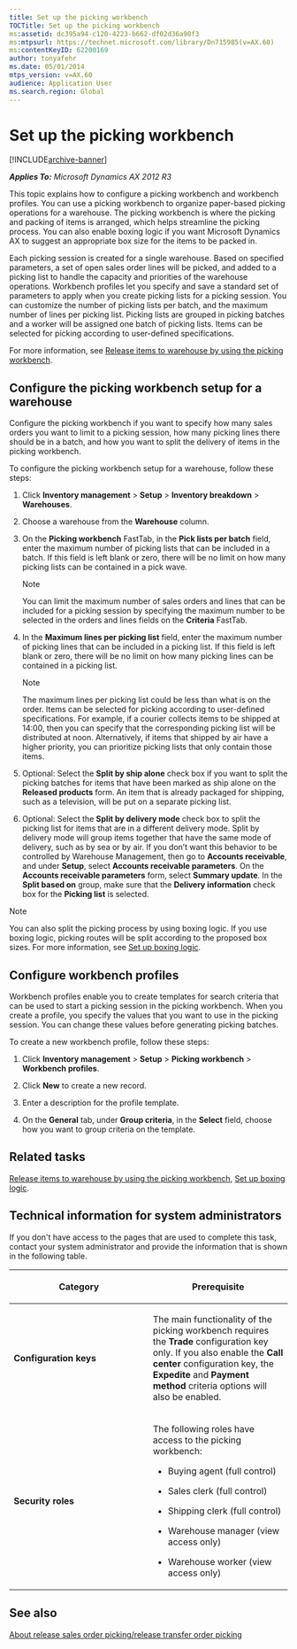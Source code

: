```yaml
---
title: Set up the picking workbench
TOCTitle: Set up the picking workbench
ms:assetid: dc395a94-c120-4223-b662-df02d36a90f3
ms:mtpsurl: https://technet.microsoft.com/library/Dn715985(v=AX.60)
ms:contentKeyID: 62200169
author: tonyafehr
ms.date: 05/01/2014
mtps_version: v=AX.60
audience: Application User
ms.search.region: Global
---
```


# Set up the picking workbench 


[!INCLUDE[archive-banner](includes/archive-banner.md)]


_**Applies To:** Microsoft Dynamics AX 2012 R3_

This topic explains how to configure a picking workbench and workbench profiles. You can use a picking workbench to organize paper-based picking operations for a warehouse. The picking workbench is where the picking and packing of items is arranged, which helps streamline the picking process. You can also enable boxing logic if you want Microsoft Dynamics AX to suggest an appropriate box size for the items to be packed in.

Each picking session is created for a single warehouse. Based on specified parameters, a set of open sales order lines will be picked, and added to a picking list to handle the capacity and priorities of the warehouse operations. Workbench profiles let you specify and save a standard set of parameters to apply when you create picking lists for a picking session. You can customize the number of picking lists per batch, and the maximum number of lines per picking list. Picking lists are grouped in picking batches and a worker will be assigned one batch of picking lists. Items can be selected for picking according to user-defined specifications.

For more information, see [Release items to warehouse by using the picking workbench](release-items-to-warehouse-by-using-the-picking-workbench.md).

## Configure the picking workbench setup for a warehouse

Configure the picking workbench if you want to specify how many sales orders you want to limit to a picking session, how many picking lines there should be in a batch, and how you want to split the delivery of items in the picking workbench.

To configure the picking workbench setup for a warehouse, follow these steps:

1.  Click **Inventory management** \> **Setup** \> **Inventory breakdown** \> **Warehouses**.

2.  Choose a warehouse from the **Warehouse** column.

3.  On the **Picking workbench** FastTab, in the **Pick lists per batch** field, enter the maximum number of picking lists that can be included in a batch. If this field is left blank or zero, there will be no limit on how many picking lists can be contained in a pick wave.
    

    > [!NOTE]
    > <P>You can limit the maximum number of sales orders and lines that can be included for a picking session by specifying the maximum number to be selected in the orders and lines fields on the <STRONG>Criteria</STRONG> FastTab.</P>



4.  In the **Maximum lines per picking list** field, enter the maximum number of picking lines that can be included in a picking list. If this field is left blank or zero, there will be no limit on how many picking lines can be contained in a picking list.
    

    > [!NOTE]
    > <P>The maximum lines per picking list could be less than what is on the order. Items can be selected for picking according to user-defined specifications. For example, if a courier collects items to be shipped at 14:00, then you can specify that the corresponding picking list will be distributed at noon. Alternatively, if items that shipped by air have a higher priority, you can prioritize picking lists that only contain those items.</P>



5.  Optional: Select the **Split by ship alone** check box if you want to split the picking batches for items that have been marked as ship alone on the **Released products** form. An item that is already packaged for shipping, such as a television, will be put on a separate picking list.

6.  Optional: Select the **Split by delivery mode** check box to split the picking list for items that are in a different delivery mode. Split by delivery mode will group items together that have the same mode of delivery, such as by sea or by air. If you don’t want this behavior to be controlled by Warehouse Management, then go to **Accounts receivable**, and under **Setup**, select **Accounts receivable parameters**. On the **Accounts receivable parameters** form, select **Summary update**. In the **Split based on** group, make sure that the **Delivery information** check box for the **Picking list** is selected.


> [!NOTE]
> <P>You can also split the picking process by using boxing logic. If you use boxing logic, picking routes will be split according to the proposed box sizes. For more information, see <A href="set-up-boxing-logic.md">Set up boxing logic</A>.</P>



## Configure workbench profiles

Workbench profiles enable you to create templates for search criteria that can be used to start a picking session in the picking workbench. When you create a profile, you specify the values that you want to use in the picking session. You can change these values before generating picking batches.

To create a new workbench profile, follow these steps:

1.  Click **Inventory management** \> **Setup** \> **Picking workbench** \> **Workbench profiles**.

2.  Click **New** to create a new record.

3.  Enter a description for the profile template.

4.  On the **General** tab, under **Group criteria**, in the **Select** field, choose how you want to group criteria on the template.

## Related tasks

[Release items to warehouse by using the picking workbench](release-items-to-warehouse-by-using-the-picking-workbench.md), [Set up boxing logic](set-up-boxing-logic.md).

## Technical information for system administrators

If you don't have access to the pages that are used to complete this task, contact your system administrator and provide the information that is shown in the following table.

<table>
<colgroup>
<col style="width: 50%" />
<col style="width: 50%" />
</colgroup>
<thead>
<tr class="header">
<th><p>Category</p></th>
<th><p>Prerequisite</p></th>
</tr>
</thead>
<tbody>
<tr class="odd">
<td><p><strong>Configuration keys</strong></p></td>
<td><p>The main functionality of the picking workbench requires the <strong>Trade</strong> configuration key only. If you also enable the <strong>Call center</strong> configuration key, the <strong>Expedite</strong> and <strong>Payment method</strong> criteria options will also be enabled.</p></td>
</tr>
<tr class="even">
<td><p><strong>Security roles</strong></p></td>
<td><p>The following roles have access to the picking workbench:</p>
<ul>
<li><p>Buying agent (full control)</p></li>
<li><p>Sales clerk (full control)</p></li>
<li><p>Shipping clerk (full control)</p></li>
<li><p>Warehouse manager (view access only)</p></li>
<li><p>Warehouse worker (view access only)</p></li>
</ul></td>
</tr>
</tbody>
</table>


## See also

[About release sales order picking/release transfer order picking](about-release-sales-order-picking-release-transfer-order-picking.md)

  


